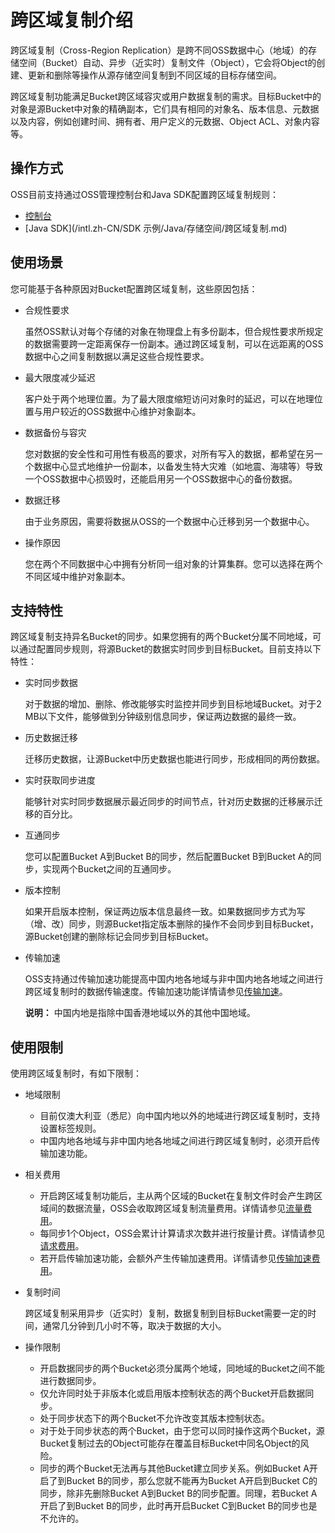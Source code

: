 # 跨区域复制介绍

跨区域复制（Cross-Region Replication）是跨不同OSS数据中心（地域）的存储空间（Bucket）自动、异步（近实时）复制文件（Object），它会将Object的创建、更新和删除等操作从源存储空间复制到不同区域的目标存储空间。

跨区域复制功能满足Bucket跨区域容灾或用户数据复制的需求。目标Bucket中的对象是源Bucket中对象的精确副本，它们具有相同的对象名、版本信息、元数据以及内容，例如创建时间、拥有者、用户定义的元数据、Object ACL、对象内容等。

## 操作方式

OSS目前支持通过OSS管理控制台和Java SDK配置跨区域复制规则：

-   [控制台](/intl.zh-CN/控制台用户指南/存储空间管理/冗余与容错/设置跨区域复制.md)
-   [Java SDK](/intl.zh-CN/SDK 示例/Java/存储空间/跨区域复制.md)

## 使用场景

您可能基于各种原因对Bucket配置跨区域复制，这些原因包括：

-   合规性要求

    虽然OSS默认对每个存储的对象在物理盘上有多份副本，但合规性要求所规定的数据需要跨一定距离保存一份副本。通过跨区域复制，可以在远距离的OSS数据中心之间复制数据以满足这些合规性要求。

-   最大限度减少延迟

    客户处于两个地理位置。为了最大限度缩短访问对象时的延迟，可以在地理位置与用户较近的OSS数据中心维护对象副本。

-   数据备份与容灾

    您对数据的安全性和可用性有极高的要求，对所有写入的数据，都希望在另一个数据中心显式地维护一份副本，以备发生特大灾难（如地震、海啸等）导致一个OSS数据中心损毁时，还能启用另一个OSS数据中心的备份数据。

-   数据迁移

    由于业务原因，需要将数据从OSS的一个数据中心迁移到另一个数据中心。

-   操作原因

    您在两个不同数据中心中拥有分析同一组对象的计算集群。您可以选择在两个不同区域中维护对象副本。


## 支持特性

跨区域复制支持异名Bucket的同步。如果您拥有的两个Bucket分属不同地域，可以通过配置同步规则，将源Bucket的数据实时同步到目标Bucket。目前支持以下特性：

-   实时同步数据

    对于数据的增加、删除、修改能够实时监控并同步到目标地域Bucket。对于2 MB以下文件，能够做到分钟级别信息同步，保证两边数据的最终一致。

-   历史数据迁移

    迁移历史数据，让源Bucket中历史数据也能进行同步，形成相同的两份数据。

-   实时获取同步进度

    能够针对实时同步数据展示最近同步的时间节点，针对历史数据的迁移展示迁移的百分比。

-   互通同步

    您可以配置Bucket A到Bucket B的同步，然后配置Bucket B到Bucket A的同步，实现两个Bucket之间的互通同步。

-   版本控制

    如果开启版本控制，保证两边版本信息最终一致。如果数据同步方式为写（增、改）同步，则源Bucket指定版本删除的操作不会同步到目标Bucket，源Bucket创建的删除标记会同步到目标Bucket。

-   传输加速

    OSS支持通过传输加速功能提高中国内地各地域与非中国内地各地域之间进行跨区域复制时的数据传输速度。传输加速功能详情请参见[传输加速](/intl.zh-CN/开发指南/存储空间（Bucket）/传输加速.md)。

    **说明：** 中国内地是指除中国香港地域以外的其他中国地域。


## 使用限制

使用跨区域复制时，有如下限制：

-   地域限制
    -   目前仅澳大利亚（悉尼）向中国内地以外的地域进行跨区域复制时，支持设置标签规则。
    -   中国内地各地域与非中国内地各地域之间进行跨区域复制时，必须开启传输加速功能。
-   相关费用
    -   开启跨区域复制功能后，主从两个区域的Bucket在复制文件时会产生跨区域间的数据流量，OSS会收取跨区域复制流量费用。详情请参见[流量费用](/intl.zh-CN/计量计费/计量项和计费项/流量费用.md)。
    -   每同步1个Object，OSS会累计计算请求次数并进行按量计费。详情请参见[请求费用](/intl.zh-CN/计量计费/计量项和计费项/请求费用.md)。
    -   若开启传输加速功能，会额外产生传输加速费用。详情请参见[传输加速费用](/intl.zh-CN/计量计费/计量项和计费项/传输加速费用.md)。
-   复制时间

    跨区域复制采用异步（近实时）复制，数据复制到目标Bucket需要一定的时间，通常几分钟到几小时不等，取决于数据的大小。

-   操作限制
    -   开启数据同步的两个Bucket必须分属两个地域，同地域的Bucket之间不能进行数据同步。
    -   仅允许同时处于非版本化或启用版本控制状态的两个Bucket开启数据同步。
    -   处于同步状态下的两个Bucket不允许改变其版本控制状态。
    -   对于处于同步状态的两个Bucket，由于您可以同时操作这两个Bucket，源Bucket复制过去的Object可能存在覆盖目标Bucket中同名Object的风险。
    -   同步的两个Bucket无法再与其他Bucket建立同步关系。例如Bucket A开启了到Bucket B的同步，那么您就不能再为Bucket A开启到Bucket C的同步，除非先删除Bucket A到Bucket B的同步配置。同理，若Bucket A开启了到Bucket B的同步，此时再开启Bucket C到Bucket B的同步也是不允许的。

